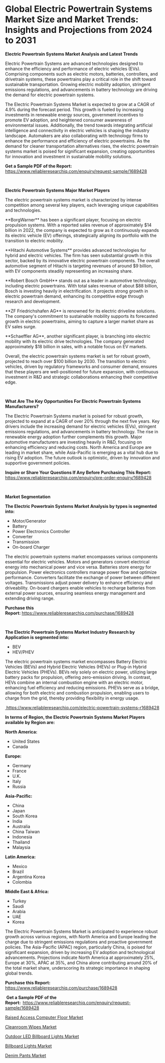 <p><h1>Global Electric Powertrain Systems Market Size and Market Trends: Insights and Projections from 2024 to 2031</h1></p><p><strong>Electric Powertrain Systems Market Analysis and Latest Trends</strong></p>
<p><p>Electric Powertrain Systems are advanced technologies designed to enhance the efficiency and performance of electric vehicles (EVs). Comprising components such as electric motors, batteries, controllers, and drivetrain systems, these powertrains play a critical role in the shift toward sustainable transportation. Growing electric mobility adoption, stringent emissions regulations, and advancements in battery technology are driving the demand for electric powertrain systems.</p><p>The Electric Powertrain Systems Market is expected to grow at a CAGR of 4.9% during the forecast period. This growth is fueled by increasing investments in renewable energy sources, government incentives to promote EV adoption, and heightened consumer awareness of environmental issues. Additionally, the trend towards integrating artificial intelligence and connectivity in electric vehicles is shaping the industry landscape. Automakers are also collaborating with technology firms to enhance the performance and efficiency of electric powertrains. As the demand for cleaner transportation alternatives rises, the electric powertrain systems market is poised for significant expansion, creating opportunities for innovation and investment in sustainable mobility solutions.</p></p>
<p><strong>Get a Sample PDF of the Report:&nbsp;</strong> <a href="https://www.reliableresearchiq.com/enquiry/request-sample/1689428?utm_campaign=1555&utm_medium=2&utm_source=Github&utm_content=ia&utm_term=17102024&utm_id=electric-powertrain-systems">https://www.reliableresearchiq.com/enquiry/request-sample/1689428</a></p>
<p>&nbsp;</p>
<p><strong>Electric Powertrain Systems Major Market Players</strong></p>
<p><p>The electric powertrain systems market is characterized by intense competition among several key players, each leveraging unique capabilities and technologies. </p><p>**BorgWarner** has been a significant player, focusing on electric propulsion systems. With a reported sales revenue of approximately $14 billion in 2022, the company is expected to grow as it continuously expands its electric vehicle (EV) offerings, strategically aligning its portfolio with the transition to electric mobility.</p><p>**Hitachi Automotive Systems** provides advanced technologies for hybrid and electric vehicles. The firm has seen substantial growth in this sector, backed by its innovative electric powertrain components. The overall automotive segment of Hitachi is targeting revenues of around $9 billion, with EV components steadily representing an increasing share.</p><p>**Robert Bosch GmbH** stands out as a leader in automotive technology, including electric powertrains. With total sales revenue of about $88 billion, Bosch is investing heavily in electrification. It projects strong growth in electric powertrain demand, enhancing its competitive edge through research and development.</p><p>**ZF Friedrichshafen AG** is renowned for its electric driveline solutions. The company's commitment to sustainable mobility supports its forecasted growth in electric powertrains, aiming to capture a larger market share as EV sales surge. </p><p>**Schaeffler AG**, another significant player, is branching into electric mobility with its electric drive technologies. The company generated approximately $18 billion in sales, with a notable focus on EV markets.</p><p>Overall, the electric powertrain systems market is set for robust growth, projected to reach over $100 billion by 2030. The transition to electric vehicles, driven by regulatory frameworks and consumer demand, ensures that these players are well-positioned for future expansion, with continuous investment in R&D and strategic collaborations enhancing their competitive edge.</p></p>
<p>&nbsp;</p>
<p><strong>What Are The Key Opportunities For Electric Powertrain Systems Manufacturers?</strong></p>
<p><p>The Electric Powertrain Systems market is poised for robust growth, projected to expand at a CAGR of over 20% through the next five years. Key drivers include the increasing demand for electric vehicles (EVs), stringent emissions regulations, and advancements in battery technology. The rise in renewable energy adoption further complements this growth. Major automotive manufacturers are investing heavily in R&D, focusing on enhancing efficiency and reducing costs. North America and Europe are leading in market share, while Asia-Pacific is emerging as a vital hub due to rising EV adoption. The future outlook is optimistic, driven by innovation and supportive government policies.</p></p>
<p><strong>Inquire or Share Your Questions If Any Before Purchasing This Report:</strong> <a href="https://www.reliableresearchiq.com/enquiry/pre-order-enquiry/1689428?utm_campaign=1555&utm_medium=2&utm_source=Github&utm_content=ia&utm_term=17102024&utm_id=electric-powertrain-systems">https://www.reliableresearchiq.com/enquiry/pre-order-enquiry/1689428</a></p>
<p>&nbsp;</p>
<p><strong>Market Segmentation</strong></p>
<p><strong>The Electric Powertrain Systems Market Analysis by types is segmented into:</strong></p>
<p><ul><li>Motor/Generator</li><li>Battery</li><li>Power Electronics Controller</li><li>Converter</li><li>Transmission</li><li>On-board Charger</li></ul></p>
<p><p>The electric powertrain systems market encompasses various components essential for electric vehicles. Motors and generators convert electrical energy into mechanical power and vice versa. Batteries store energy for propulsion. Power electronics controllers manage power flow and optimize performance. Converters facilitate the exchange of power between different voltages. Transmissions adjust power delivery to enhance efficiency and driveability. On-board chargers enable vehicles to recharge batteries from external power sources, ensuring seamless energy management and extending driving range.</p></p>
<p><strong>Purchase this Report:&nbsp;</strong><a href="https://www.reliableresearchiq.com/purchase/1689428?utm_campaign=1555&utm_medium=2&utm_source=Github&utm_content=ia&utm_term=17102024&utm_id=electric-powertrain-systems">https://www.reliableresearchiq.com/purchase/1689428</a></p>
<p>&nbsp;</p>
<p><strong>The Electric Powertrain Systems Market Industry Research by Application is segmented into:</strong></p>
<p><ul><li>BEV</li><li>HEV/PHEV</li></ul></p>
<p><p>The electric powertrain systems market encompasses Battery Electric Vehicles (BEVs) and Hybrid Electric Vehicles (HEVs) or Plug-in Hybrid Electric Vehicles (PHEVs). BEVs rely solely on electric power, utilizing large battery packs for propulsion, offering zero-emission driving. In contrast, HEVs combine an internal combustion engine with an electric motor, enhancing fuel efficiency and reducing emissions. PHEVs serve as a bridge, allowing for both electric and combustion propulsion, enabling users to charge from the grid, thereby providing flexibility in energy usage.</p></p>
<p><a href="https://www.reliableresearchiq.com/electric-powertrain-systems-r1689428?utm_campaign=1555&utm_medium=2&utm_source=Github&utm_content=ia&utm_term=17102024&utm_id=electric-powertrain-systems">&nbsp;https://www.reliableresearchiq.com/electric-powertrain-systems-r1689428</a></p>
<p><strong>In terms of Region, the Electric Powertrain Systems Market Players available by Region are:</strong></p>
<p>
    <p> <strong> North America: </strong>
        <ul>
            <li>United States</li>
            <li>Canada</li>
        </ul>
        </p> 
    <p> <strong> Europe: </strong>
        <ul>
            <li>Germany</li>
            <li>France</li>
            <li>U.K.</li>
            <li>Italy</li>
            <li>Russia</li>
        </ul>
        </p> 
    <p> <strong> Asia-Pacific: </strong>
        <ul>
            <li>China</li>
            <li>Japan</li>
            <li>South Korea</li>
            <li>India</li>
            <li>Australia</li>
            <li>China Taiwan</li>
            <li>Indonesia</li>
            <li>Thailand</li>
            <li>Malaysia</li>
        </ul>
        </p> 
    <p> <strong> Latin America: </strong>
        <ul>
            <li>Mexico</li>
            <li>Brazil</li>
            <li>Argentina Korea</li>
            <li>Colombia</li>
        </ul>
        </p> 
    <p> <strong> Middle East & Africa: </strong>
        <ul>
            <li>Turkey</li>
            <li>Saudi</li>
            <li>Arabia</li>
            <li>UAE</li>
            <li>Korea</li>
        </ul>
    </p>
    </p>
<p><p>The Electric Powertrain Systems Market is anticipated to experience robust growth across various regions, with North America and Europe leading the charge due to stringent emissions regulations and proactive government policies. The Asia-Pacific (APAC) region, particularly China, is poised for significant expansion, driven by increasing EV adoption and technological advancements. Projections indicate North America at approximately 25%, Europe at 30%, APAC at 35%, and China alone contributing around 20% of the total market share, underscoring its strategic importance in shaping global trends.</p></p>
<p><strong>Purchase this Report: </strong><a href="https://www.reliableresearchiq.com/purchase/1689428?utm_campaign=1555&utm_medium=2&utm_source=Github&utm_content=ia&utm_term=17102024&utm_id=electric-powertrain-systems">https://www.reliableresearchiq.com/purchase/1689428</a></p>
<p>&nbsp;<strong>Get a Sample PDF of the Report:&nbsp;&nbsp;</strong><a href="https://www.reliableresearchiq.com/enquiry/request-sample/1689428?utm_campaign=1555&utm_medium=2&utm_source=Github&utm_content=ia&utm_term=17102024&utm_id=electric-powertrain-systems">https://www.reliableresearchiq.com/enquiry/request-sample/1689428</a></p>
<p><strong></strong></p>
<p><p><a href="https://www.linkedin.com/pulse/global-raised-access-computer-floor-market-forecast-2024-gsjmf?utm_campaign=1555&utm_medium=2&utm_source=Github&utm_content=ia&utm_term=17102024&utm_id=electric-powertrain-systems">Raised Access Computer Floor Market</a></p><p><a href="https://www.linkedin.com/pulse/cleanroom-wipes-market-penetration-strategies-untapped-odkyc?utm_campaign=1555&utm_medium=2&utm_source=Github&utm_content=ia&utm_term=17102024&utm_id=electric-powertrain-systems">Cleanroom Wipes Market</a></p><p><a href="https://www.linkedin.com/pulse/global-outdoor-led-billboard-lights-market-pulse-trends-bgk6f?utm_campaign=1555&utm_medium=2&utm_source=Github&utm_content=ia&utm_term=17102024&utm_id=electric-powertrain-systems">Outdoor LED Billboard Lights Market</a></p><p><a href="https://www.linkedin.com/pulse/global-billboard-lights-market-focus-application-end-use-avhaf?utm_campaign=1555&utm_medium=2&utm_source=Github&utm_content=ia&utm_term=17102024&utm_id=electric-powertrain-systems">Billboard Lights Market</a></p><p><a href="https://www.linkedin.com/pulse/denim-pants-market-global-regional-analysis-focus-region-mgvoc?utm_campaign=1555&utm_medium=2&utm_source=Github&utm_content=ia&utm_term=17102024&utm_id=electric-powertrain-systems">Denim Pants Market</a></p></p>